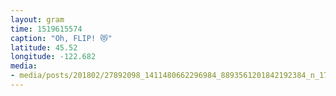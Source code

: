 ```yaml
---
layout: gram
time: 1519615574
caption: "Oh, FLIP! 😻"
latitude: 45.52
longitude: -122.682
media:
- media/posts/201802/27892098_1411480662296984_8893561201842192384_n_17867140966212233.jpg
---
```

